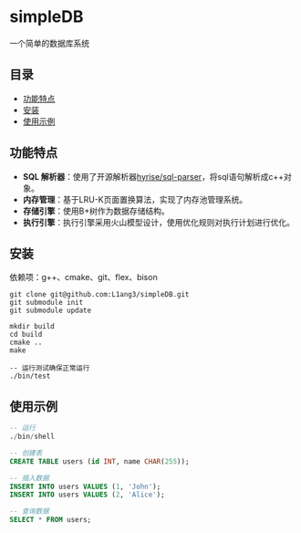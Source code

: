 # simpleDB
一个简单的数据库系统

## 目录

- [功能特点](#功能特点)
- [安装](#安装)
- [使用示例](#使用示例)

## 功能特点

- **SQL 解析器**：使用了开源解析器[hyrise/sql-parser](https://github.com/hyrise/sql-parser)，将sql语句解析成c++对象。
- **内存管理**：基于LRU-K页面置换算法，实现了内存池管理系统。
- **存储引擎**：使用B+树作为数据存储结构。
- **执行引擎**：执行引擎采用火山模型设计，使用优化规则对执行计划进行优化。

## 安装
依赖项：g++、cmake、git、flex、bison

```git
git clone git@github.com:L1ang3/simpleDB.git
git submodule init
git submodule update

mkdir build
cd build
cmake ..
make

-- 运行测试确保正常运行
./bin/test
```

## 使用示例

```sql
-- 运行
./bin/shell

-- 创建表
CREATE TABLE users (id INT, name CHAR(255));

-- 插入数据
INSERT INTO users VALUES (1, 'John');
INSERT INTO users VALUES (2, 'Alice');

-- 查询数据
SELECT * FROM users;